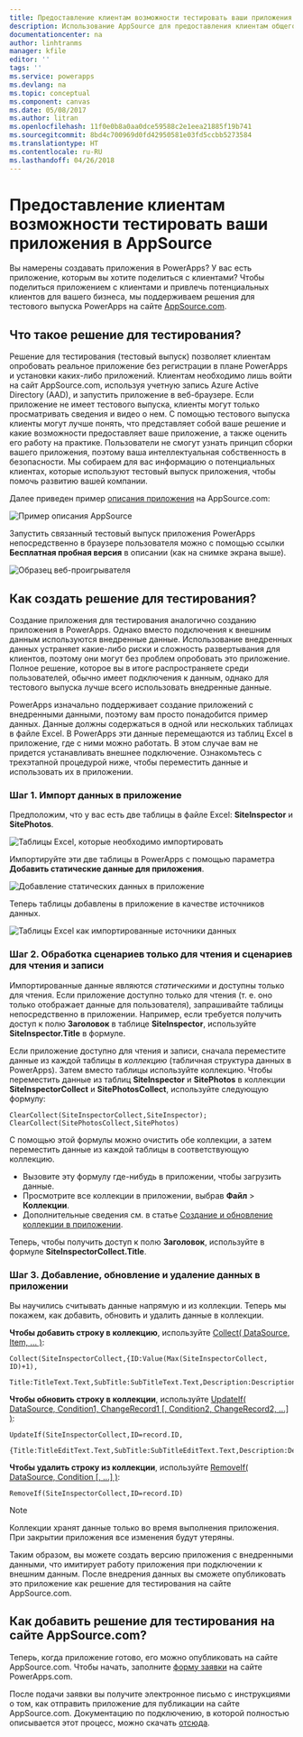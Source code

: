 ```yaml
---
title: Предоставление клиентам возможности тестировать ваши приложения в AppSource | Документация Майкрософт
description: Использование AppSource для предоставления клиентам общего доступа к приложениям и привлечения потенциальных клиентов для бизнеса.
documentationcenter: na
author: linhtranms
manager: kfile
editor: ''
tags: ''
ms.service: powerapps
ms.devlang: na
ms.topic: conceptual
ms.component: canvas
ms.date: 05/08/2017
ms.author: litran
ms.openlocfilehash: 11f0e0b8a0aa0dce59588c2e1eea21885f19b741
ms.sourcegitcommit: 8bd4c700969d0fd42950581e03fd5ccbb5273584
ms.translationtype: HT
ms.contentlocale: ru-RU
ms.lasthandoff: 04/26/2018
---
```

# <a name="let-customers-test-drive-your-apps-on-appsource"></a>Предоставление клиентам возможности тестировать ваши приложения в AppSource
Вы намерены создавать приложения в PowerApps? У вас есть приложение, которым вы хотите поделиться с клиентами? Чтобы поделиться приложением с клиентами и привлечь потенциальных клиентов для вашего бизнеса, мы поддерживаем решения для тестового выпуска PowerApps на сайте [AppSource.com](https://appsource.microsoft.com).

## <a name="what-is-a-test-drive-solution"></a>Что такое решение для тестирования?
Решение для тестирования (тестовый выпуск) позволяет клиентам опробовать реальное приложение без регистрации в плане PowerApps и установки каких-либо приложений. Клиентам необходимо лишь войти на сайт AppSource.com, используя учетную запись Azure Active Directory (AAD), и запустить приложение в веб-браузере. Если приложение не имеет тестового выпуска, клиенты могут только просматривать сведения и видео о нем. С помощью тестового выпуска клиенты могут лучше понять, что представляет собой ваше решение и какие возможности предоставляет ваше приложение, а также оценить его работу на практике. Пользователи не смогут узнать принцип сборки вашего приложения, поэтому ваша интеллектуальная собственность в безопасности. Мы собираем для вас информацию о потенциальных клиентах, которые используют тестовый выпуск приложения, чтобы помочь развитию вашей компании.

Далее приведен пример [описания приложения](https://go.microsoft.com/fwlink/?linkid=848867) на AppSource.com:

![Пример описания AppSource ](./media/dev-appsource-test-drive/sample-app-source-listing.png)

Запустить связанный тестовый выпуск приложения PowerApps непосредственно в браузере пользователя можно с помощью ссылки **Бесплатная пробная версия** в описании (как на снимке экрана выше).

![Образец веб-проигрывателя](./media/dev-appsource-test-drive/sample-app-web-player.png)

## <a name="how-do-i-build-a-test-drive-solution"></a>Как создать решение для тестирования?
Создание приложения для тестирования аналогично созданию приложения в PowerApps. Однако вместо подключения к внешним данным используются внедренные данные. Использование внедренных данных устраняет какие-либо риски и сложность развертывания для клиентов, поэтому они могут без проблем опробовать это приложение. Полное решение, которое вы в итоге распространяете среди пользователей, обычно имеет подключения к данным, однако для тестового выпуска лучше всего использовать внедренные данные.

PowerApps изначально поддерживает создание приложений с внедренными данными, поэтому вам просто понадобится пример данных. Данные должны содержаться в одной или нескольких таблицах в файле Excel. В PowerApps эти данные перемещаются из таблиц Excel в приложение, где с ними можно работать. В этом случае вам не придется устанавливать внешнее подключение. Ознакомьтесь с трехэтапной процедурой ниже, чтобы переместить данные и использовать их в приложении.

### <a name="step-1-import-data-into-the-app"></a>Шаг 1. Импорт данных в приложение
Предположим, что у вас есть две таблицы в файле Excel: **SiteInspector** и **SitePhotos**.

![Таблицы Excel, которые необходимо импортировать](./media/dev-appsource-test-drive/excel-file.png)

Импортируйте эти две таблицы в PowerApps с помощью параметра **Добавить статические данные для приложения**.

![Добавление статических данных в приложение](./media/dev-appsource-test-drive/static-data.png)

Теперь таблицы добавлены в приложение в качестве источников данных.

![Таблицы Excel как импортированные источники данных](./media/dev-appsource-test-drive/data-sources.png)

### <a name="step-2-handling-read-only-and-read-write-scenarios"></a>Шаг 2. Обработка сценариев только для чтения и сценариев для чтения и записи
Импортированные данные являются *статическими* и доступны только для чтения. Если приложение доступно только для чтения (т. е. оно только отображает данные для пользователя), запрашивайте таблицы непосредственно в приложении. Например, если требуется получить доступ к полю **Заголовок** в таблице **SiteInspector**, используйте **SiteInspector.Title** в формуле.

Если приложение доступно для чтения и записи, сначала переместите данные из каждой таблицы в *коллекцию* (табличная структура данных в PowerApps). Затем вместо таблицы используйте коллекцию. Чтобы переместить данные из таблиц **SiteInspector** и **SitePhotos** в коллекции **SiteInspectorCollect** и **SitePhotosCollect**, используйте следующую формулу:

```
ClearCollect(SiteInspectorCollect,SiteInspector); ClearCollect(SitePhotosCollect,SitePhotos)
```

С помощью этой формулы можно очистить обе коллекции, а затем переместить данные из каждой таблицы в соответствующую коллекцию.

* Вызовите эту формулу где-нибудь в приложении, чтобы загрузить данные.
* Просмотрите все коллекции в приложении, выбрав **Файл** > **Коллекции**.
* Дополнительные сведения см. в статье [Создание и обновление коллекции в приложении](../canvas-apps/create-update-collection.md).

Теперь, чтобы получить доступ к полю **Заголовок**, используйте в формуле **SiteInspectorCollect.Title**.

### <a name="step-3-add-update-and-delete-data-in-your-app"></a>Шаг 3. Добавление, обновление и удаление данных в приложении
Вы научились считывать данные напрямую и из коллекции. Теперь мы покажем, как добавить, обновить и удалить данные в коллекции.

**Чтобы добавить строку в коллекцию**, используйте [Collect( DataSource, Item, ... )](../canvas-apps/functions/function-clear-collect-clearcollect.md):

```
Collect(SiteInspectorCollect,{ID:Value(Max(SiteInspectorCollect, ID)+1),
    Title:TitleText.Text,SubTitle:SubTitleText.Text,Description:DescriptionText.Text)
```

**Чтобы обновить строку в коллекции**, используйте [UpdateIf( DataSource, Condition1, ChangeRecord1 [, Condition2, ChangeRecord2, ...] )](../canvas-apps/functions/function-update-updateif.md):

```
UpdateIf(SiteInspectorCollect,ID=record.ID,
    {Title:TitleEditText.Text,SubTitle:SubTitleEditText.Text,Description:DescriptionEditText.Text)
```

**Чтобы удалить строку из коллекции**, используйте [RemoveIf( DataSource, Condition [, ...] )](../canvas-apps/functions/function-remove-removeif.md):

```
RemoveIf(SiteInspectorCollect,ID=record.ID)
```

> [!NOTE]
> Коллекции хранят данные только во время выполнения приложения. При закрытии приложения все изменения будут утеряны.

Таким образом, вы можете создать версию приложения с внедренными данными, что имитирует работу приложения при подключении к внешним данным. После внедрения данных вы сможете опубликовать это приложение как решение для тестирования на сайте AppSource.com.

## <a name="how-do-i-list-my-test-drive-solution-on-appsourcecom"></a>Как добавить решение для тестирования на сайте AppSource.com?
Теперь, когда приложение готово, его можно опубликовать на сайте AppSource.com. Чтобы начать, заполните [форму заявки](https://powerapps.microsoft.com/partners/get-listed/) на сайте PowerApps.com.

После подачи заявки вы получите электронное письмо с инструкциями о том, как отправить приложение для публикации на сайте AppSource.com. Документацию по подключению, в которой полностью описывается этот процесс, можно скачать [отсюда](https://go.microsoft.com/fwlink/?linkid=851031).

